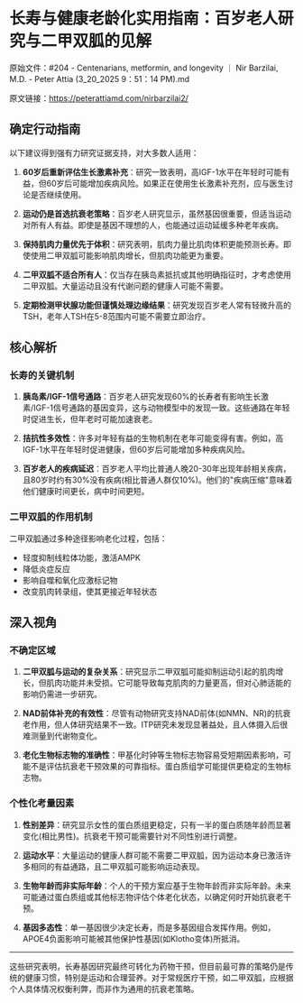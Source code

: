 # 长寿与健康老龄化实用指南：百岁老人研究与二甲双胍的见解

原始文件：#204 - Centenarians, metformin, and longevity ｜ Nir Barzilai, M.D. - Peter Attia (3_20_2025 9：51：14 PM).md

原文链接：https://peterattiamd.com/nirbarzilai2/

<YouTube videoId="Hbguf9GCdwI" />

## 确定行动指南

以下建议得到强有力研究证据支持，对大多数人适用：

1. **60岁后重新评估生长激素补充**：研究一致表明，高IGF-1水平在年轻时可能有益，但60岁后可能增加疾病风险。如果正在使用生长激素补充剂，应与医生讨论是否继续使用。

2. **运动仍是首选抗衰老策略**：百岁老人研究显示，虽然基因很重要，但适当运动对所有人有益。即使是基因不理想的人，也能通过运动延缓多种老年疾病。

3. **保持肌肉力量优先于体积**：研究表明，肌肉力量比肌肉体积更能预测长寿。即使使用二甲双胍可能影响肌肉增长，但肌肉功能更为重要。

4. **二甲双胍不适合所有人**：仅当存在胰岛素抵抗或其他明确指征时，才考虑使用二甲双胍。大量运动且没有代谢问题的健康人可能不需要。

5. **定期检测甲状腺功能但谨慎处理边缘结果**：研究发现百岁老人常有轻微升高的TSH，老年人TSH在5-8范围内可能不需要立即治疗。

## 核心解析

### 长寿的关键机制

1. **胰岛素/IGF-1信号通路**：百岁老人研究发现60%的长寿者有影响生长激素/IGF-1信号通路的基因变异，这与动物模型中的发现一致。这些通路在年轻时促进生长，但年老时可能加速衰老。

2. **拮抗性多效性**：许多对年轻有益的生物机制在老年可能变得有害。例如，高IGF-1水平在年轻时促进健康，但60岁后可能增加多种疾病风险。

3. **百岁老人的疾病延迟**：百岁老人平均比普通人晚20-30年出现年龄相关疾病，且80岁时约有30%没有疾病(相比普通人群仅10%)。他们的"疾病压缩"意味着他们健康时间更长，病中时间更短。

### 二甲双胍的作用机制

二甲双胍通过多种途径影响老化过程，包括：
- 轻度抑制线粒体功能，激活AMPK
- 降低炎症反应
- 影响自噬和氧化应激标记物
- 改变肌肉转录组，使其更接近年轻状态

## 深入视角

### 不确定区域

1. **二甲双胍与运动的复杂关系**：研究显示二甲双胍可能抑制运动引起的肌肉增长，但肌肉功能并未受损。它可能导致每克肌肉的力量更高，但对心肺适能的影响仍需进一步研究。

2. **NAD前体补充的有效性**：尽管有动物研究支持NAD前体(如NMN、NR)的抗衰老作用，但人体研究结果不一致。ITP研究未发现显著益处，且人体摄入后很难测量到代谢物变化。

3. **老化生物标志物的准确性**：甲基化时钟等生物标志物容易受短期因素影响，可能不是评估抗衰老干预效果的可靠指标。蛋白质组学可能提供更稳定的生物标志物。

### 个性化考量因素

1. **性别差异**：研究显示女性的蛋白质组更稳定，只有一半的蛋白质随年龄而显著变化(相比男性)。抗衰老干预可能需要针对不同性别进行调整。

2. **运动水平**：大量运动的健康人群可能不需要二甲双胍，因为运动本身已激活许多相同的有益通路，且二甲双胍可能影响运动表现。

3. **生物年龄而非实际年龄**：个人的干预方案应基于生物年龄而非实际年龄。未来可能通过蛋白质组或其他标志物评估个体老化状态，以确定何时开始抗衰老干预。

4. **基因多态性**：单一基因很少决定长寿，而是多基因组合发挥作用。例如，APOE4负面影响可能被其他保护性基因(如Klotho变体)所抵消。

---

这些研究表明，长寿基因研究最终可转化为药物干预，但目前最可靠的策略仍是传统的健康习惯，特别是运动和合理营养。对于常规医疗干预，如二甲双胍，应根据个人具体情况权衡利弊，而非作为通用的抗衰老策略。